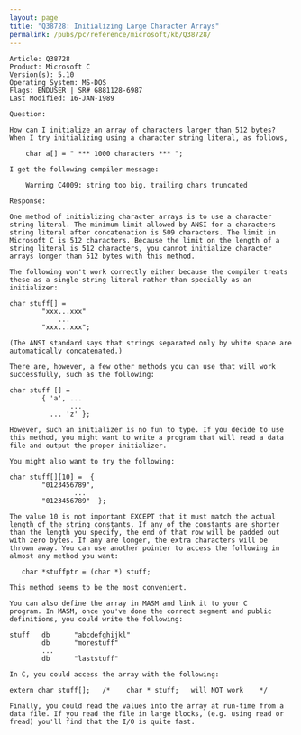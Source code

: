 ```yaml
---
layout: page
title: "Q38728: Initializing Large Character Arrays"
permalink: /pubs/pc/reference/microsoft/kb/Q38728/
---
```


	Article: Q38728
	Product: Microsoft C
	Version(s): 5.10
	Operating System: MS-DOS
	Flags: ENDUSER | SR# G881128-6987
	Last Modified: 16-JAN-1989
	
	Question:
	
	How can I initialize an array of characters larger than 512 bytes?
	When I try initializing using a character string literal, as follows,
	
	    char a[] = " *** 1000 characters *** ";
	
	I get the following compiler message:
	
	    Warning C4009: string too big, trailing chars truncated
	
	Response:
	
	One method of initializing character arrays is to use a character
	string literal. The minimum limit allowed by ANSI for a characters
	string literal after concatenation is 509 characters. The limit in
	Microsoft C is 512 characters. Because the limit on the length of a
	string literal is 512 characters, you cannot initialize character
	arrays longer than 512 bytes with this method.
	
	The following won't work correctly either because the compiler treats
	these as a single string literal rather than specially as an
	initializer:
	
	char stuff[] =
	        "xxx...xxx"
	            ...
	        "xxx...xxx";
	
	(The ANSI standard says that strings separated only by white space are
	automatically concatenated.)
	
	There are, however, a few other methods you can use that will work
	successfully, such as the following:
	
	char stuff [] =
	        { 'a', ...
	               ...
	          ... 'z' };
	
	However, such an initializer is no fun to type. If you decide to use
	this method, you might want to write a program that will read a data
	file and output the proper initializer.
	
	You might also want to try the following:
	
	char stuff[][10] =  {
	        "0123456789",
	                ...
	        "0123456789"  };
	
	The value 10 is not important EXCEPT that it must match the actual
	length of the string constants. If any of the constants are shorter
	than the length you specify, the end of that row will be padded out
	with zero bytes. If any are longer, the extra characters will be
	thrown away. You can use another pointer to access the following in
	almost any method you want:
	
	   char *stuffptr = (char *) stuff;
	
	This method seems to be the most convenient.
	
	You can also define the array in MASM and link it to your C
	program. In MASM, once you've done the correct segment and public
	definitions, you could write the following:
	
	stuff   db      "abcdefghijkl"
	        db      "morestuff"
	        ...
	        db      "laststuff"
	
	In C, you could access the array with the following:
	
	extern char stuff[];   /*    char * stuff;   will NOT work    */
	
	Finally, you could read the values into the array at run-time from a
	data file. If you read the file in large blocks, (e.g. using read or
	fread) you'll find that the I/O is quite fast.
